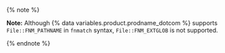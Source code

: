 {% note %}

**Note:** Although {% data variables.product.prodname_dotcom %} supports `File::FNM_PATHNAME` in `fnmatch` syntax, `File::FNM_EXTGLOB` is not supported.

{% endnote %}